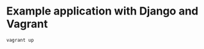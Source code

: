 Example application with Django and Vagrant
===========================================

    vagrant up
